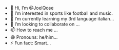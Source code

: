 - 👋 Hi, I’m @JoelQose
- 👀 I’m interested in sports like football and music.
- 🌱 I’m currently learning my 3rd language italian...
- 💞️ I’m looking to collaborate on ...
- 📫 How to reach me ...
- 😄 Pronouns: he/him...
- ⚡ Fun fact: Smart...

<!---
JoelQose/JoelQose is a ✨ special ✨ repository because its `README.md` (this file) appears on your GitHub profile.
You can click the Preview link to take a look at your changes.
--->
